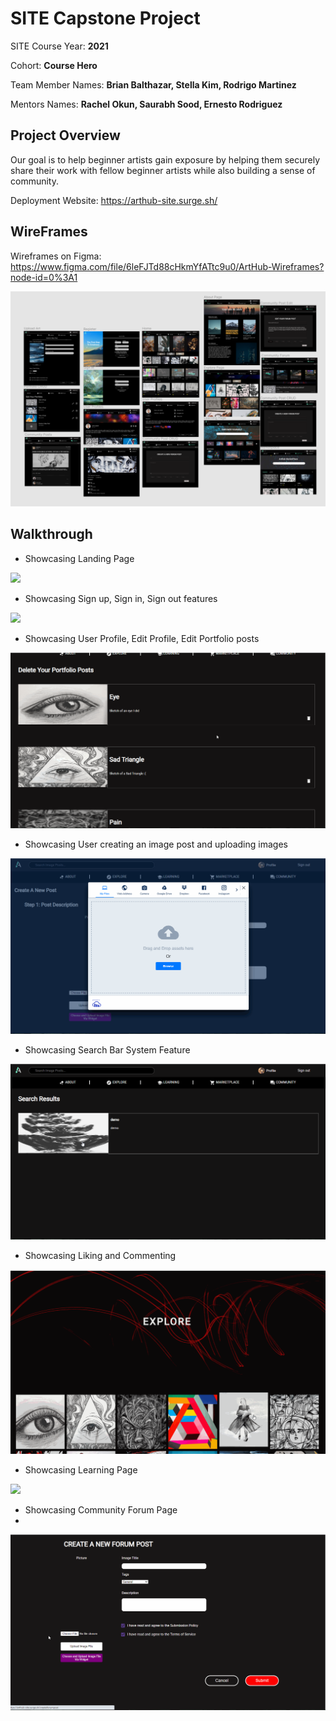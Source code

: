# SITE Capstone Project

SITE Course Year: **2021**

Cohort: **Course Hero**

Team Member Names: **Brian Balthazar, Stella Kim, Rodrigo Martinez**

Mentors Names: **Rachel Okun, Saurabh Sood, Ernesto Rodriguez**

## Project Overview

Our goal is to help beginner artists gain exposure by helping them securely share their work with fellow beginner artists while also building a sense of community.

Deployment Website: https://arthub-site.surge.sh/

## WireFrames

Wireframes on Figma: https://www.figma.com/file/6leFJTd88cHkmYfATtc9u0/ArtHub-Wireframes?node-id=0%3A1

![](arthub_wireframe.png)


## Walkthrough

- Showcasing Landing Page

![](demogif.gif)


- Showcasing Sign up, Sign in, Sign out features

![](demogif1.gif)


- Showcasing User Profile, Edit Profile, Edit Portfolio posts

![](demogif2.gif)


- Showcasing User creating an image post and uploading images

![](demogif3.gif)


- Showcasing Search Bar System Feature

![](demogif4.gif)


- Showcasing Liking and Commenting 

![](demogif5.gif)


- Showcasing Learning Page

![](demogif6.gif)



- Showcasing Community Forum Page
- 
![](demogif7.gif)




